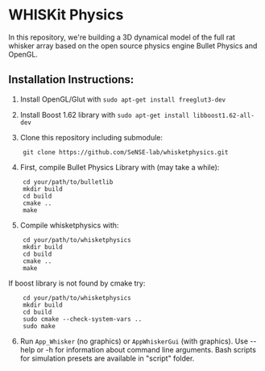 # WHISKit Physics

In this repository, we're building a 3D dynamical model of the full rat whisker array based on the open source physics engine Bullet Physics and OpenGL.

## Installation Instructions:
1. Install OpenGL/Glut with `sudo apt-get install freeglut3-dev`

2. Install Boost 1.62 library with `sudo apt-get install libboost1.62-all-dev`

3. Clone this repository including submodule:

```
	git clone https://github.com/SeNSE-lab/whisketphysics.git
```

4. First, compile Bullet Physics Library with (may take a while):
```
	cd your/path/to/bulletlib
	mkdir build
	cd build
	cmake ..
	make
```
5. Compile whisketphysics with:
```
	cd your/path/to/whisketphysics
	mkdir build
	cd build
	cmake ..
	make

```

   If boost library is not found by cmake try:

```
	cd your/path/to/whisketphysics
	mkdir build
	cd build
	sudo cmake --check-system-vars ..
	sudo make

```
6. Run `App_Whisker` (no graphics) or `AppWhiskerGui` (with graphics). Use --help or -h for information about command line arguments. Bash scripts for simulation presets are available in "script" folder.
 
